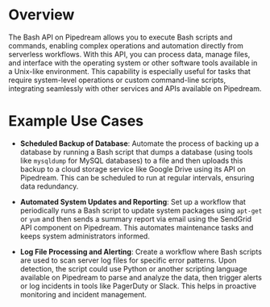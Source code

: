 # Overview

The Bash API on Pipedream allows you to execute Bash scripts and commands, enabling complex operations and automation directly from serverless workflows. With this API, you can process data, manage files, and interface with the operating system or other software tools available in a Unix-like environment. This capability is especially useful for tasks that require system-level operations or custom command-line scripts, integrating seamlessly with other services and APIs available on Pipedream.

# Example Use Cases

- **Scheduled Backup of Database**: Automate the process of backing up a database by running a Bash script that dumps a database (using tools like `mysqldump` for MySQL databases) to a file and then uploads this backup to a cloud storage service like Google Drive using its API on Pipedream. This can be scheduled to run at regular intervals, ensuring data redundancy.

- **Automated System Updates and Reporting**: Set up a workflow that periodically runs a Bash script to update system packages using `apt-get` or `yum` and then sends a summary report via email using the SendGrid API component on Pipedream. This automates maintenance tasks and keeps system administrators informed.

- **Log File Processing and Alerting**: Create a workflow where Bash scripts are used to scan server log files for specific error patterns. Upon detection, the script could use Python or another scripting language available on Pipedream to parse and analyze the data, then trigger alerts or log incidents in tools like PagerDuty or Slack. This helps in proactive monitoring and incident management.
